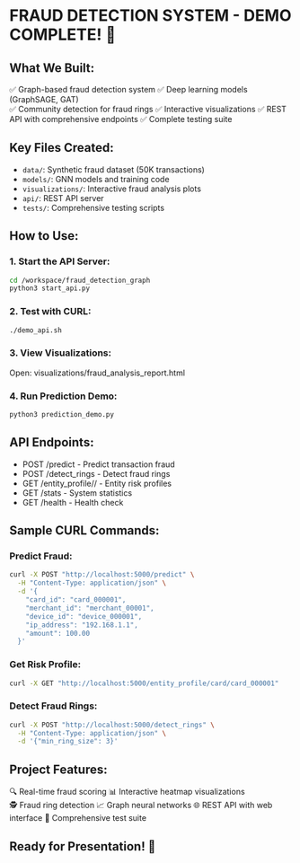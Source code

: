 
# FRAUD DETECTION SYSTEM - DEMO COMPLETE! 🎉

## What We Built:
✅ Graph-based fraud detection system
✅ Deep learning models (GraphSAGE, GAT)  
✅ Community detection for fraud rings
✅ Interactive visualizations
✅ REST API with comprehensive endpoints
✅ Complete testing suite

## Key Files Created:
- `data/`: Synthetic fraud dataset (50K transactions)
- `models/`: GNN models and training code
- `visualizations/`: Interactive fraud analysis plots
- `api/`: REST API server
- `tests/`: Comprehensive testing scripts

## How to Use:

### 1. Start the API Server:
```bash
cd /workspace/fraud_detection_graph
python3 start_api.py
```

### 2. Test with CURL:
```bash
./demo_api.sh
```

### 3. View Visualizations:
Open: visualizations/fraud_analysis_report.html

### 4. Run Prediction Demo:
```bash
python3 prediction_demo.py
```

## API Endpoints:
- POST /predict - Predict transaction fraud
- POST /detect_rings - Detect fraud rings  
- GET /entity_profile/<type>/<id> - Entity risk profiles
- GET /stats - System statistics
- GET /health - Health check

## Sample CURL Commands:

### Predict Fraud:
```bash
curl -X POST "http://localhost:5000/predict" \
  -H "Content-Type: application/json" \
  -d '{
    "card_id": "card_000001",
    "merchant_id": "merchant_00001",
    "device_id": "device_000001",
    "ip_address": "192.168.1.1", 
    "amount": 100.00
  }'
```

### Get Risk Profile:
```bash
curl -X GET "http://localhost:5000/entity_profile/card/card_000001"
```

### Detect Fraud Rings:
```bash
curl -X POST "http://localhost:5000/detect_rings" \
  -H "Content-Type: application/json" \
  -d '{"min_ring_size": 3}'
```

## Project Features:
🔍 Real-time fraud scoring
📊 Interactive heatmap visualizations  
🕵️ Fraud ring detection
📈 Graph neural networks
🌐 REST API with web interface
🧪 Comprehensive test suite

## Ready for Presentation! 🚀
